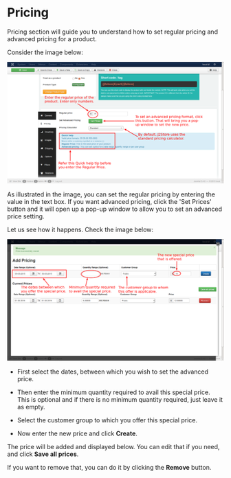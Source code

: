 # Pricing

Pricing section will guide you to understand how to set regular pricing and advanced pricing for a product.

Consider the image below:

![Configurable Pricing](product_conf_pricing_1.png)

As illustrated in the image, you can set the regular pricing by entering the value in the text box. If you want advanced pricing, click the 'Set Prices' button and it will open up a pop-up window to allow you to set an advanced price setting.

Let us see how it happens. Check the image below:

![Advanced Pricing](product_configurable_pricing_2.png)

* First select the dates, between which you wish to set the advanced price. 

* Then enter the minimum quantity required to avail this special price. This is optional and if there is no minimum quantity required, just leave it as empty.

* Select the customer group to which you offer this special price.

* Now enter the new price and click **Create**.
 
The price will be added and displayed below. You can edit that if you need, and click **Save all prices**.

If you want to remove that, you can do it by clicking the **Remove** button.
